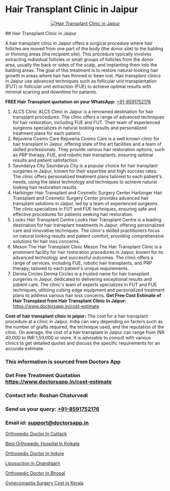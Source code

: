 # Hair Transplant Clinic in Jaipur

<p align="center">
  <a href="https://doctorsapp.co.in/uploads/treatment_image/Finding%20the%20best%20hair%20clinic.jpg">
    <img src="https://doctorsapp.co.in/treatment/hair-transplant" alt="Hair Transplant Clinic in Jaipur">
  </a>
</p>
## Hair Transplant Clinic in Jaipur

A hair transplant clinic in Jaipur offers a surgical procedure where hair follicles are moved from one part of the body (the donor site) to the balding or thinning areas (the recipient site). This procedure typically involves extracting individual follicles or small groups of follicles from the donor area, usually the back or sides of the scalp, and implanting them into the balding areas. The goal of this treatment is to restore natural-looking hair growth in areas where hair has thinned or been lost. Hair transplant clinics in Jaipur use advanced techniques such as follicular unit transplantation (FUT) or follicular unit extraction (FUE) to achieve optimal results with minimal scarring and downtime for patients.

**FREE Hair Transplant quotation on your WhatsApp:**  [+91-8591752176](https://api.whatsapp.com/send?phone=8591752176)

1) ALCS Clinic   ALCS Clinic in Jaipur is a renowned destination for hair transplant procedures. The clinic offers a range of advanced techniques for hair restoration, including FUE and FUT. Their team of experienced surgeons specializes in natural looking results and personalized treatment plans for each patient.
2) Rejuvena Cosmo Care   Rejuvena Cosmo Care is a well known clinic for hair transplant in Jaipur, offering state of the art facilities and a team of skilled professionals. They provide various hair restoration options, such as PRP therapy, FUE, and robotic hair transplants, ensuring optimal results and patient satisfaction.
3) Saundarya City   Saundarya City is a popular choice for hair transplant surgeries in Jaipur, known for their expertise and high success rates. The clinic offers personalized treatment plans tailored to each patient's needs, using the latest technology and techniques to achieve natural looking hair restoration results.
4) Harbinger Hair Transplant and Cosmetic Surgery Center   Harbinger Hair Transplant and Cosmetic Surgery Center provides advanced hair transplant solutions in Jaipur, led by a team of experienced surgeons. The clinic specializes in FUT and FUE techniques, ensuring safe and effective procedures for patients seeking hair restoration.
5) Looks Hair Transplant Centre   Looks Hair Transplant Centre is a leading destination for hair transplant treatments in Jaipur, offering personalized care and innovative techniques. The clinic's skilled practitioners focus on natural looking results and patient comfort, providing comprehensive solutions for hair loss concerns.
6) Meson   The Hair Transplant Clinic   Meson   The Hair Transplant Clinic is a prominent facility for hair restoration procedures in Jaipur, known for its advanced technology and successful outcomes. The clinic offers a range of services, including FUE, robotic hair transplants, and PRP therapy, tailored to each patient's unique requirements.
7) Derma Circles   Derma Circles is a trusted name for hair transplant surgeries in Jaipur, dedicated to delivering exceptional results and patient care. The clinic's team of experts specializes in FUT and FUE techniques, utilizing cutting edge equipment and personalized treatment plans to address various hair loss concerns.
**Get Free Cost Estimate of Hair Transplant from Hair Transplant Clinic In Jaipur:** https://www.doctorsapp.in/cost-estimate

**Cost of hair transplant clinic in jaipur:**
The cost for a hair transplant procedure at a clinic in Jaipur, India can vary depending on factors such as the number of grafts required, the technique used, and the reputation of the clinic. On average, the cost of a hair transplant in Jaipur can range from INR 40,000 to INR 1,50,000 or more. It is advisable to consult with various clinics to get detailed quotes and discuss the specific requirements for an accurate estimate.

### This information is sourced from Doctors App 
### Get Free Treatment Quotation https://www.doctorsapp.in/cost-estimate
### Contact info: Roshan Chaturvedi 
### Send us your query: [+91-8591752176](https://api.whatsapp.com/send?phone=8591752176) 
### Email id: support@doctorsapp.in

[Orthopedic Doctor In Cuttack](https://www.linkedin.com/pulse/orthopedic-doctor-cuttack-doctorsappin-k1elc?trackingId=HUeG%2BjCTYrt4W0%2BbJPMQtw%3D%3D&lipi=urn%3Ali%3Apage%3Ad_flagship3_company_admin%3BcTUR6naWQkWjeA%2BR15noZQ%3D%3D)

[Best Orthopedic Hospital In Kolkata](https://www.linkedin.com/pulse/best-orthopedic-hospital-kolkata-doctorsapp-chittagong-xmzne?trackingId=%2Ffzfv0CADj%2FQuHMFYWs0Sg%3D%3D&lipi=urn%3Ali%3Apage%3Ad_flagship3_company_admin%3BddPc4oDaSTuh6mJcYb9fAg%3D%3D)

[Orthopedic Doctor In Indore](https://medium.com/@manish632504/orthopedic-doctor-in-indore-9f1c8225f725)

[Liposuction in Chandigarh](https://medium.com/@vimalrana22/liposuction-in-chandigarh-b7f44abdbfc6)

[Orthopedic Doctor In Bhopal](https://doctors-apps.github.io/doctorsapp/orthopedic-doctor-in-bhopal)

[Gynecomastia Surgery Cost in Kerala](https://doctors-apps.github.io/doctorsapp/gynecomastia-surgery-cost-in-kerala)

